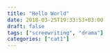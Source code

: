 ```yaml
---
title: "Hello World"
date: 2018-03-25T19:33:53+03:00
draft: false
tags: ["screewriting", "drama"]
categories: ["cat1"]
---
```


